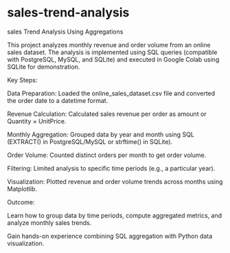 # sales-trend-analysis
sales Trend Analysis Using Aggregations

This project analyzes monthly revenue and order volume from an online sales dataset. The analysis is implemented using SQL queries (compatible with PostgreSQL, MySQL, and SQLite) and executed in Google Colab using SQLite for demonstration.

Key Steps:

Data Preparation: Loaded the online_sales_dataset.csv file and converted the order date to a datetime format.

Revenue Calculation: Calculated sales revenue per order as amount or Quantity × UnitPrice.

Monthly Aggregation: Grouped data by year and month using SQL (EXTRACT() in PostgreSQL/MySQL or strftime() in SQLite).

Order Volume: Counted distinct orders per month to get order volume.

Filtering: Limited analysis to specific time periods (e.g., a particular year).

Visualization: Plotted revenue and order volume trends across months using Matplotlib.

Outcome:

Learn how to group data by time periods, compute aggregated metrics, and analyze monthly sales trends.

Gain hands-on experience combining SQL aggregation with Python data visualization.
